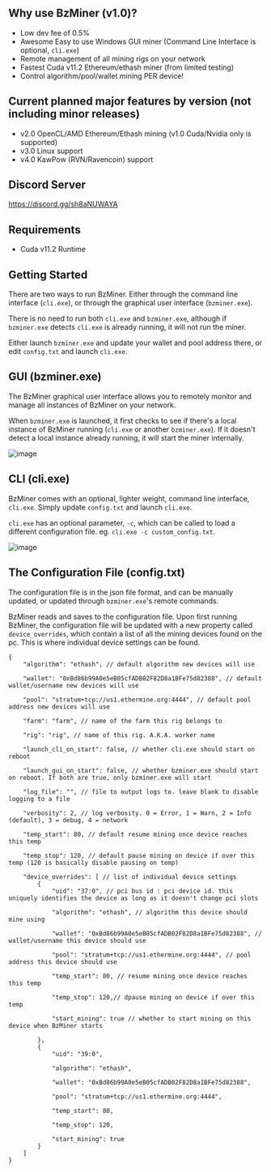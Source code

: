 ## Why use BzMiner (v1.0)?
- Low dev fee of 0.5%
- Awesome Easy to use Windows GUI miner (Command Line Interface is optional, `cli.exe`)
- Remote management of all mining rigs on your network
- Fastest Cuda v11.2 Ethereum/ethash miner (from limited testing)
- Control algorithm/pool/wallet mining PER device!


## Current planned major features by version (not including minor releases)
- v2.0 OpenCL/AMD Ethereum/Ethash mining (v1.0 Cuda/Nvidia only is supported)
- v3.0 Linux support
- v4.0 KawPow (RVN/Ravencoin) support


## Discord Server
https://discord.gg/sh8aNUWAYA


## Requirements
- Cuda v11.2 Runtime


## Getting Started
There are two ways to run BzMiner. Either through the command line interface (`cli.exe`), or through the graphical user interface (`bzminer.exe`).

There is no need to run both `cli.exe` and `bzminer.exe`, although if `bzminer.exe` detects `cli.exe` is already running, it will not run the miner.

Either launch `bzminer.exe` and update your wallet and pool address there, or edit `config.txt` and launch `cli.exe`.


## GUI (bzminer.exe)
The BzMiner graphical user interface allows you to remotely monitor and manage all instances of BzMiner on your network.

When `bzminer.exe` is launched, it first checks to see if there's a local instance of BzMiner running (`cli.exe` or another `bzminer.exe`). If it doesn't detect a local instance already running, it will start the miner internally.

![image](https://user-images.githubusercontent.com/83083846/116612543-4b647880-a8fd-11eb-89d4-7394c5ca71f6.png)


## CLI (cli.exe)
BzMiner comes with an optional, lighter weight, command line interface, `cli.exe`. Simply update `config.txt` and launch `cli.exe`.

`cli.exe` has an optional parameter, `-c`, which can be called to load a different configuration file. eg. `cli.exe -c custom_config.txt`.

![image](https://user-images.githubusercontent.com/83083846/116620914-17db1b80-a908-11eb-9e8c-6beb6c2b9ffa.png)


## The Configuration File (config.txt)
The configuration file is in the json file format, and can be manually updated, or updated through `bzminer.exe`'s remote commands.

BzMiner reads and saves to the configuration file. Upon first running BzMiner, the configuration file will be updated with a new property called `device_overrides`, which contain a list of all the mining devices found on the pc. This is where individual device settings can be found.

```
{
    "algorithm": "ethash", // default algorithm new devices will use
    
    "wallet": "0xBd86b99A0e5eB05cfADB02F82D8a1BFe75d82388", // default wallet/username new devices will use
    
    "pool": "stratum+tcp://us1.ethermine.org:4444", // default pool address new devices will use
    
    "farm": "farm", // name of the farm this rig belongs to
    
    "rig": "rig", // name of this rig. A.K.A. worker name
    
    "launch_cli_on_start": false, // whether cli.exe should start on reboot
    
    "launch_gui_on_start": false, // whether bzminer.exe should start on reboot. If both are true, only bzminer.exe will start
    
    "log_file": "", // file to output logs to. leave blank to disable logging to a file
    
    "verbosity": 2, // log verbosity. 0 = Error, 1 = Warn, 2 = Info (default), 3 = debug, 4 = network
    
    "temp_start": 80, // default resume mining once device reaches this temp
    
    "temp_stop": 120, // default pause mining on device if over this temp (120 is basically disable pausing on temp)
    
    "device_overrides": [ // list of individual device settings
        {
            "uid": "37:0", // pci bus id : pci device id. this uniquely identifies the device as long as it doesn't change pci slots
            
            "algorithm": "ethash", // algorithm this device should mine using
            
            "wallet": "0xBd86b99A0e5eB05cfADB02F82D8a1BFe75d82388", // wallet/username this device should use
            
            "pool": "stratum+tcp://us1.ethermine.org:4444", // pool address this device should use
            
            "temp_start": 80, // resume mining once device reaches this temp
            
            "temp_stop": 120,// dpause mining on device if over this temp
            
            "start_mining": true // whether to start mining on this device when BzMiner starts
            
        },
        {
            "uid": "39:0",
            
            "algorithm": "ethash",
            
            "wallet": "0xBd86b99A0e5eB05cfADB02F82D8a1BFe75d82388",
            
            "pool": "stratum+tcp://us1.ethermine.org:4444",
            
            "temp_start": 80,
            
            "temp_stop": 120,
            
            "start_mining": true
        }
    ]
}
```
